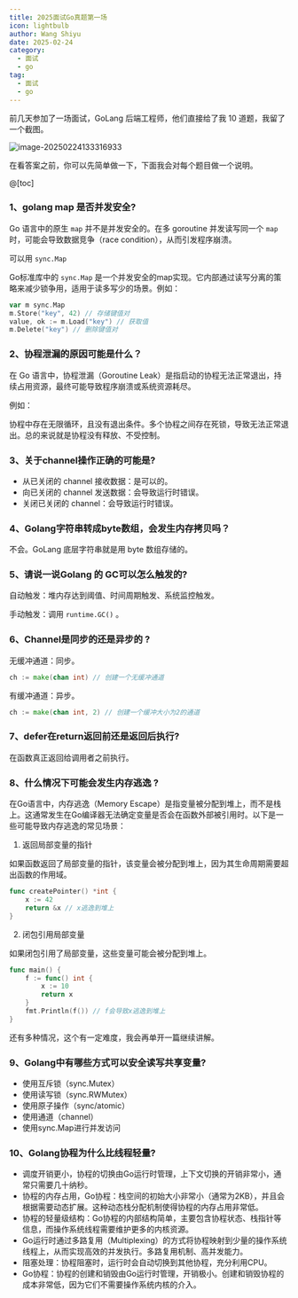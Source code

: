 ```yaml
---
title: 2025面试Go真题第一场
icon: lightbulb
author: Wang Shiyu
date: 2025-02-24
category:
  - 面试
  - go
tag:
  - 面试
  - go
---
```


前几天参加了一场面试，GoLang 后端工程师，他们直接给了我 10 道题，我留了一个截图。

![image-20250224133316933](https://javapub-common-oss.oss-cn-beijing.aliyuncs.com/javapub/202502241333053.png)

在看答案之前，你可以先简单做一下，下面我会对每个题目做一个说明。



@[toc]

### 1、golang map 是否并发安全?

Go 语言中的原生 `map` 并不是并发安全的。在多 goroutine 并发读写同一个 `map` 时，可能会导致数据竞争（race condition），从而引发程序崩溃。

可以用 `sync.Map`

Go标准库中的 `sync.Map` 是一个并发安全的map实现。它内部通过读写分离的策略来减少锁争用，适用于读多写少的场景。例如：

```go
var m sync.Map
m.Store("key", 42) // 存储键值对
value, ok := m.Load("key") // 获取值
m.Delete("key") // 删除键值对
```


### 2、协程泄漏的原因可能是什么？

在 Go 语言中，协程泄漏（Goroutine Leak）是指启动的协程无法正常退出，持续占用资源，最终可能导致程序崩溃或系统资源耗尽。

例如：

协程中存在无限循环，且没有退出条件。多个协程之间存在死锁，导致无法正常退出。总的来说就是协程没有释放、不受控制。


### 3、关于channel操作正确的可能是?

- 从已关闭的 channel 接收数据：是可以的。
- 向已关闭的 channel 发送数据：会导致运行时错误。
- 关闭已关闭的 channel：会导致运行时错误。


### 4、Golang字符串转成byte数组，会发生内存拷贝吗？

不会。GoLang 底层字符串就是用 byte 数组存储的。


### 5、请说一说Golang 的 GC可以怎么触发的?

自动触发：堆内存达到阈值、时间周期触发、系统监控触发。

手动触发：调用 `runtime.GC()` 。

### 6、Channel是同步的还是异步的 ?

无缓冲通道：同步。

```go
ch := make(chan int) // 创建一个无缓冲通道
```

有缓冲通道：异步。

```go
ch := make(chan int, 2) // 创建一个缓冲大小为2的通道
```


### 7、defer在return返回前还是返回后执行?

在函数真正返回给调用者之前执行。


### 8、什么情况下可能会发生内存逃逸 ?

在Go语言中，内存逃逸（Memory Escape）是指变量被分配到堆上，而不是栈上。这通常发生在Go编译器无法确定变量是否会在函数外部被引用时。以下是一些可能导致内存逃逸的常见场景：


1. 返回局部变量的指针

如果函数返回了局部变量的指针，该变量会被分配到堆上，因为其生命周期需要超出函数的作用域。

```go
func createPointer() *int {
    x := 42
    return &x // x逃逸到堆上
}
```

2. 闭包引用局部变量

如果闭包引用了局部变量，这些变量可能会被分配到堆上。

```go
func main() {
    f := func() int {
        x := 10
        return x
    }
    fmt.Println(f()) // f会导致x逃逸到堆上
}
```

还有多种情况，这个有一定难度，我会再单开一篇继续讲解。


### 9、Golang中有哪些方式可以安全读写共享变量?

- 使用互斥锁（sync.Mutex）
- 使用读写锁（sync.RWMutex）
- 使用原子操作（sync/atomic）
- 使用通道（channel）
- 使用sync.Map进行并发访问


### 10、Golang协程为什么比线程轻量?

- 调度开销更小，协程的切换由Go运行时管理，上下文切换的开销非常小，通常只需要几十纳秒。
- 协程的内存占用，Go协程：栈空间的初始大小非常小（通常为2KB），并且会根据需要动态扩展。这种动态栈分配机制使得协程的内存占用非常低。
- 协程的轻量级结构：Go协程的内部结构简单，主要包含协程状态、栈指针等信息，而操作系统线程需要维护更多的内核资源。
- Go运行时通过多路复用（Multiplexing）的方式将协程映射到少量的操作系统线程上，从而实现高效的并发执行。多路复用机制、高并发能力。
- 阻塞处理：协程阻塞时，运行时会自动切换到其他协程，充分利用CPU。
- Go协程：协程的创建和销毁由Go运行时管理，开销极小。创建和销毁协程的成本非常低，因为它们不需要操作系统内核的介入。



